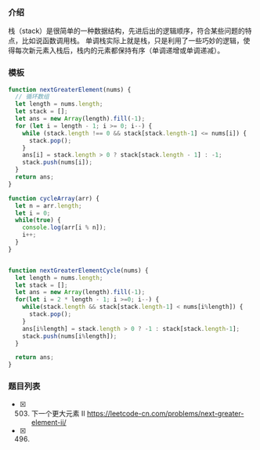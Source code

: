 ### 介绍
栈（stack）是很简单的一种数据结构，先进后出的逻辑顺序，符合某些问题的特点，比如说函数调用栈。
单调栈实际上就是栈，只是利用了一些巧妙的逻辑，使得每次新元素入栈后，栈内的元素都保持有序（单调递增或单调递减）。

### 模板
```js
function nextGreaterElement(nums) {
  // 循环数组
  let length = nums.length;
  let stack = [];
  let ans = new Array(length).fill(-1);
  for (let i = length - 1; i >= 0; i--) {
    while (stack.length !== 0 && stack[stack.length-1] <= nums[i]) {
      stack.pop();
    }
    ans[i] = stack.length > 0 ? stack[stack.length - 1] : -1;
    stack.push(nums[i]);
  }
  return ans;
}

function cycleArray(arr) {
  let n = arr.length;
  let i = 0;
  while(true) {
    console.log(arr[i % n]);
    i++;
  }
}


function nextGreaterElementCycle(nums) {
  let length = nums.length;
  let stack = [];
  let ans = new Array(length).fill(-1);
  for(let i = 2 * length - 1; i >=0; i--) {
    while(stack.length && stack[stack.length-1] < nums[i%length]) {
      stack.pop();
    }
    ans[i%length] = stack.length > 0 ? -1 : stack[stack.length-1];
    stack.push(nums[i%length]);
  }

  return ans;
}
```

### 题目列表
- [x] 503. 下一个更大元素 II https://leetcode-cn.com/problems/next-greater-element-ii/
- [x] 496. 